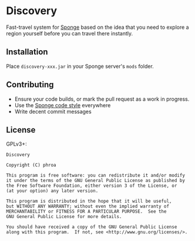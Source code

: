 Discovery
=========

Fast-travel system for [Sponge](https://spongepowered.org) based on the idea that you need to explore a region yourself before you can travel there
 instantly.

## Installation

Place `discovery-xxx.jar` in your Sponge server's `mods` folder.

## Contributing

- Ensure your code builds, or mark the pull request as a work in progress.
- Use the [Sponge code style](https://github.com/SpongePowered/SpongeAPI/tree/master/extra) everywhere
- Write decent commit messages

## License

GPLv3+:

```text
Discovery

Copyright (C) phroa

This program is free software: you can redistribute it and/or modify
it under the terms of the GNU General Public License as published by
the Free Software Foundation, either version 3 of the License, or
(at your option) any later version.

This program is distributed in the hope that it will be useful,
but WITHOUT ANY WARRANTY; without even the implied warranty of
MERCHANTABILITY or FITNESS FOR A PARTICULAR PURPOSE.  See the
GNU General Public License for more details.

You should have received a copy of the GNU General Public License
along with this program.  If not, see <http://www.gnu.org/licenses/>.
```

